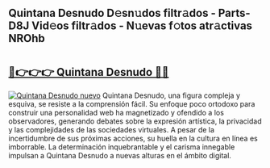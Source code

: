 ## Quintana Desnudo D𝚎sn𝚞dos filtr𝚊dos - Parts-D8J Vid𝚎os filtr𝚊dos - N𝚞evas f𝚘tos atr𝚊ctivas NROhb

# <h2><a href="http://mbc1ba.tromn.icu/?c=Quintana+Desnudo">🔗👉👉👉 Quintana Desnudo 🔗🔗</a></h2>

[![Quintana Desnudo nuevo](https://i.imgur.com/pEAQMta.gif)](http://mbc1ba.tromn.icu/?c=Quintana+Desnudo)
Quintana Desnudo, una figura compleja y esquiva, se resiste a la comprensión fácil. Su enfoque poco ortodoxo para construir una personalidad web ha magnetizado y ofendido a los observadores, generando debates sobre la expresión artística, la privacidad y las complejidades de las sociedades virtuales. A pesar de la incertidumbre de sus próximas acciones, su huella en la cultura en línea es imborrable. La determinación inquebrantable y el carisma innegable impulsan a Quintana Desnudo a nuevas alturas en el ámbito digital.
